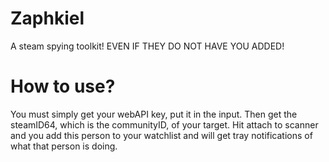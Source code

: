 # Zaphkiel
A steam spying toolkit! EVEN IF THEY DO NOT HAVE YOU ADDED!

# How to use?
You must simply get your webAPI key, put it in the input.
Then get the steamID64, which is the communityID, of your target.
Hit attach to scanner and you add this person to your watchlist and will get tray notifications of what that person is doing.
